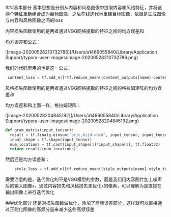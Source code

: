 
###基本部分
基本思想是分别从内容和风格图像中提取内容和风格特征，并将这两个特征重新组合成为目标图像，之后在线迭代地重建目标图像，依据是生成图像与内容和风格图像之间的loss



内容损失函数使用的是两者通过VGG网络提取的特征之间的均方误差和

均方误差和公式：

![image-20200528210732786](/Users/a1466055840/Library/Application Support/typora-user-images/image-20200528210732786.png)

我们的代码里用的也是这一公式：

```python
 content_loss = tf.add_n([*tf.reduce_mean((content_outputs[name]-content_targets[name])**2) for name in content_outputs.keys()])
```

风格损失函数使用的是两者通过VGG网络提取的特征之间的格拉姆矩阵的均方误差和

均方误差和和上面一样，格拉姆矩阵：

![image-20200528204845192](/Users/a1466055840/Library/Application Support/typora-user-images/image-20200528204845192.png)



```python
def gram_matrix(input_tensor):
  result = tf.linalg.einsum('bijc,bijd->bcd', input_tensor, input_tensor)
  input_shape = tf.shape(input_tensor)
  num_locations = tf.cast(input_shape[1]*input_shape[2], tf.float32)
  return result/(num_locations)
```

然后还是均方误差和：

```python
    style_loss = tf.add_n([tf.reduce_mean((style_outputs[name]-style_targets[name])**2) for name in style_outputs.keys()])
```

需要注意的是，迭代优化的不是VGG模型的参数，而是我们用内容图片加上噪声后的输入图像x，通过内容损失和风格损失来优化x的像素，可以理解为是直接在输出图像上进行迭代优化


###优化部分
还是对损失函数做优化，添加了高频误差部分，这样就可以直接通过正则化图像的高频分量来减少这些高频误差